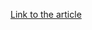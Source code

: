 [Link to the article](https://www.nist.gov/blogs/cybersecurity-insights/travel-update-nist-csf-20-herealong-many-helpful-resources)

